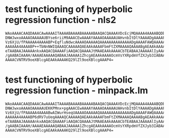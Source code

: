 # test functioning of hyperbolic regression function - nls2

    WAoAAAACAAQDAAACAwAAAAITAAAABAAAABAAAAABAAQACQAAAAVDcEcjMQAAAA4AAAABQDbq
    DNWJwxoAAAAOAAAAAUBYse6riiM9AAACEwAAAAYAAAAOAAAAAUAHvnbItDlYAAAADgAAAAFA
    Vz6XjU/fPAAAAA4AAAABP+EqfluNdwcAAAAOAAAAAQAAAAAAAAAAAAAADgAAAAFAWQAAAAAA
    AAAAAA4AAAABP++TbNnNWIQAAAQCAAAAAQAEAAkAAAAFbmFtZXMAAAAQAAAABgAEAAkAAAAC
    eTAABAAJAAAAAnkxAAQACQAAAAFiAAQACQAAAAJtMAAEAAkAAAACbTEABAAJAAAAAlIyAAAA
    /gAABAIAAAH/AAAAEAAAAAQABAAJAAAAA1ZhcgAEAAkAAAAOcmVsYXRpdmVfZXJyb3IABAAJ
    AAAACVNTRV9oeXBlcgAEAAkAAAAKQ29lZl9oeXBlcgAAAP4=

# test functioning of hyperbolic regression function - minpack.lm

    WAoAAAACAAQDAAACAwAAAAITAAAABAAAABAAAAABAAQACQAAAAVDcEcjMQAAAA4AAAABQDbq
    DNWJwxoAAAAOAAAAAUEKKPMnx+pgAAACEwAAAAYAAAAOAAAAAUAHvnbItDlYAAAADgAAAAFA
    Vz6XjU/fPAAAAA4AAAABwAIWurHseqUAAAAOAAAAAQAAAAAAAAAAAAAADgAAAAFAWQAAAAAA
    AAAAAA4AAAABP6dRV7uUeqAAAAQCAAAAAQAEAAkAAAAFbmFtZXMAAAAQAAAABgAEAAkAAAAC
    eTAABAAJAAAAAnkxAAQACQAAAAFiAAQACQAAAAJtMAAEAAkAAAACbTEABAAJAAAAAlIyAAAA
    /gAABAIAAAH/AAAAEAAAAAQABAAJAAAAA1ZhcgAEAAkAAAAOcmVsYXRpdmVfZXJyb3IABAAJ
    AAAACVNTRV9oeXBlcgAEAAkAAAAKQ29lZl9oeXBlcgAAAP4=

